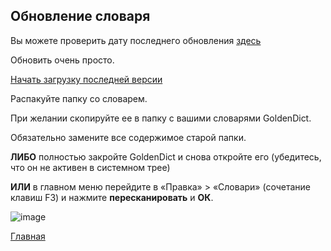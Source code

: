 ## Обновление словаря

Вы можете проверить дату последнего обновления [здесь](https://github.com/sasanarakkha/study-tools/releases/latest)

Обновить очень просто.

[Начать загрузку последней версии](https://github.com/sasanarakkha/study-tools/releases/latest/download/ru-pali-dict.zip)

Распакуйте папку со словарем.

При желании скопируйте ее в папку с вашими словарями GoldenDict.

Обязательно замените все содержимое старой папки.

**ЛИБО** полностью закройте GoldenDict и снова откройте его (убедитесь, что он не активен в системном трее)

**ИЛИ** в главном меню перейдите в «Правка» > «Словари» (сочетание клавиш F3) и нажмите **пересканировать** и **ОК**.

![image](https://user-images.githubusercontent.com/39419221/153735523-e69edbf1-f454-4844-b5f8-4f6c1684618f.png)

[Главная](https://devamitta.github.io/pali/index.html)
